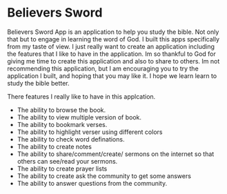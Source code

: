 # Believers Sword

Believers Sword App is an application to help you study the bible. Not only that but to engage in learning the word of God. I built this apps specifically from my taste of view. I just really want to create an application including the features that I like to have in the application. Im so thankful to God for giving me time to create this application and also to share to others. Im not recommending this application, but I am encouraging you to try the application I built, and hoping that you may like it. I hope we learn learn to study the bible better.

There features I really like to have in this applcation.
- The ability to browse the book.
- The ability to view multiple version of book.
- The ability to bookmark verses.
- The ability to highlight verser using different colors
- The ability to check word definations.
- The ability to create notes
- The ability to share/comment/create/ sermons on the internet so that others can see/read your sermons.
- The ability to create prayer lists
- The ability to create ask the community to get some answers
- The ability to answer questions from the community.
